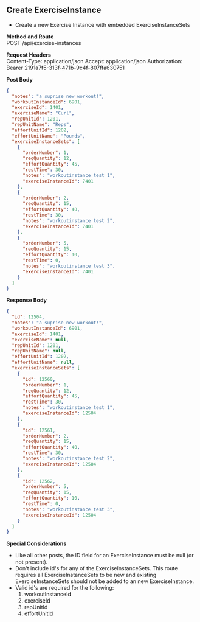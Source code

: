 Create ExerciseInstance
---
* Create a new Exercise Instance with embedded ExerciseInstanceSets

**Method and Route**\
POST /api/exercise-instances


**Request Headers**\
Content-Type: application/json
Accept: application/json
Authorization: Bearer 2191a7f5-313f-471b-9c4f-807ffa630751

**Post Body**
```json
{
  "notes": "a suprise new workout!",
  "workoutInstanceId": 6901,
  "exerciseId": 1401,
  "exerciseName": "Curl",
  "repUnitId": 1201,
  "repUnitName": "Reps",
  "effortUnitId": 1202,
  "effortUnitName": "Pounds",
  "exerciseInstanceSets": [
    {
      "orderNumber": 1,
      "reqQuantity": 12,
      "effortQuantity": 45,
      "restTime": 30,
      "notes": "workoutinstance test 1",
      "exerciseInstanceId": 7401
    },
    {
      "orderNumber": 2,
      "reqQuantity": 15,
      "effortQuantity": 40,
      "restTime": 30,
      "notes": "workoutinstance test 2",
      "exerciseInstanceId": 7401
    },
    {
      "orderNumber": 5,
      "reqQuantity": 15,
      "effortQuantity": 10,
      "restTime": 0,
      "notes": "workoutinstance test 3",
      "exerciseInstanceId": 7401
    }
  ]
}
```

**Response Body**
```json
{
  "id": 12504,
  "notes": "a suprise new workout!",
  "workoutInstanceId": 6901,
  "exerciseId": 1401,
  "exerciseName": null,
  "repUnitId": 1201,
  "repUnitName": null,
  "effortUnitId": 1202,
  "effortUnitName": null,
  "exerciseInstanceSets": [
    {
      "id": 12560,
      "orderNumber": 1,
      "reqQuantity": 12,
      "effortQuantity": 45,
      "restTime": 30,
      "notes": "workoutinstance test 1",
      "exerciseInstanceId": 12504
    },
    {
      "id": 12561,
      "orderNumber": 2,
      "reqQuantity": 15,
      "effortQuantity": 40,
      "restTime": 30,
      "notes": "workoutinstance test 2",
      "exerciseInstanceId": 12504
    },
    {
      "id": 12562,
      "orderNumber": 5,
      "reqQuantity": 15,
      "effortQuantity": 10,
      "restTime": 0,
      "notes": "workoutinstance test 3",
      "exerciseInstanceId": 12504
    }
  ]
}
```

**Special Considerations**
* Like all other posts, the ID field for an ExerciseInstance must be null (or not present).
* Don't include id's for any of the ExerciseInstanceSets. This route requires all ExerciseInstanceSets to be new and existing ExerciseInstanceSets should not be added to an new ExerciseInstance.
* Valid id's are required for the following:
    1. workoutInstanceId
    2. exerciseId
    3. repUnitId
    4. effortUnitId
